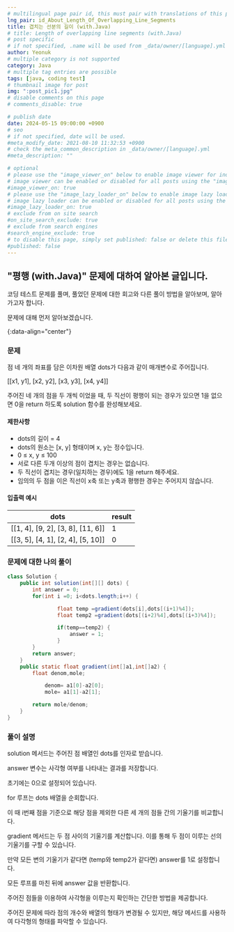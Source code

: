 ```yaml
---
# multilingual page pair id, this must pair with translations of this page. (This name must be unique)
lng_pair: id_About_Length_Of_Overlapping_Line_Segments
title: 겹치는 선분의 길이 (with.Java)
# title: Length of overlapping line segments (with.Java)
# post specific
# if not specified, .name will be used from _data/owner/[language].yml
author: Yeonuk
# multiple category is not supported
category: Java
# multiple tag entries are possible
tags: [java, coding test]
# thumbnail image for post
img: ":post_pic1.jpg"
# disable comments on this page
# comments_disable: true

# publish date
date: 2024-05-15 09:00:00 +0900
# seo
# if not specified, date will be used.
#meta_modify_date: 2021-08-10 11:32:53 +0900
# check the meta_common_description in _data/owner/[language].yml
#meta_description: ""

# optional
# please use the "image_viewer_on" below to enable image viewer for individual pages or posts (_posts/ or [language]/_posts folders).
# image viewer can be enabled or disabled for all posts using the "image_viewer_posts: true" setting in _data/conf/main.yml.
#image_viewer_on: true
# please use the "image_lazy_loader_on" below to enable image lazy loader for individual pages or posts (_posts/ or [language]/_posts folders).
# image lazy loader can be enabled or disabled for all posts using the "image_lazy_loader_posts: true" setting in _data/conf/main.yml.
#image_lazy_loader_on: true
# exclude from on site search
#on_site_search_exclude: true
# exclude from search engines
#search_engine_exclude: true
# to disable this page, simply set published: false or delete this file
#published: false
---
```


<!-- outline-start -->

## "평행 (with.Java)" 문제에 대하여 알아본 글입니다.

코딩 테스트 문제를 풀며, 풀었던 문제에 대한 회고와 다른 풀이 방법을 알아보며, 알아가고자 합니다.

문제에 대해 먼저 알아보겠습니다.

{:data-align="center"}

<!-- outline-end -->

### 문제

점 네 개의 좌표를 담은 이차원 배열 dots가 다음과 같이 매개변수로 주어집니다.

[[x1, y1], [x2, y2], [x3, y3], [x4, y4]]

주어진 네 개의 점을 두 개씩 이었을 때, 두 직선이 평행이 되는 경우가 있으면 1을 없으면 0을 return 하도록 solution 함수를 완성해보세요.

#### 제한사항

- dots의 길이 = 4
- dots의 원소는 [x, y] 형태이며 x, y는 정수입니다.
- 0 ≤ x, y ≤ 100
- 서로 다른 두개 이상의 점이 겹치는 경우는 없습니다.
- 두 직선이 겹치는 경우(일치하는 경우)에도 1을 return 해주세요.
- 임의의 두 점을 이은 직선이 x축 또는 y축과 평행한 경우는 주어지지 않습니다.

#### 입출력 예시

<!-- | keyinput                                  | board    | result  |
| ----------------------------------------- | -------- | ------- |
| ["left", "right", "up", "right", "right"] | [11, 11] | [2, 1]  |
| ["down", "down", "down", "down", "down"]  | [7, 9]   | [0, -4] | -->

| dots                              | result |
| --------------------------------- | ------ |
| [[1, 4], [9, 2], [3, 8], [11, 6]] | 1      |
| [[3, 5], [4, 1], [2, 4], [5, 10]] | 0      |

### 문제에 대한 나의 풀이

```java
class Solution {
    public int solution(int[][] dots) {
        int answer = 0;
        for(int i =0; i<dots.length;i++) {

                float temp =gradient(dots[i],dots[(i+1)%4]);
                float temp2 =gradient(dots[(i+2)%4],dots[(i+3)%4]);

                if(temp==temp2) {
                    answer = 1;
                }
        }
        return answer;
    }
    public static float gradient(int[]a1,int[]a2) {
        float denom,mole;

            denom= a1[0]-a2[0];
            mole= a1[1]-a2[1];

        return mole/denom;
    }
}
```

### 풀이 설명

solution 메서드는 주어진 점 배열인 dots를 인자로 받습니다.

answer 변수는 사각형 여부를 나타내는 결과를 저장합니다.

초기에는 0으로 설정되어 있습니다.

for 루프는 dots 배열을 순회합니다.

이 때 i번째 점을 기준으로 해당 점을 제외한 다른 세 개의 점들 간의 기울기를 비교합니다.

gradient 메서드는 두 점 사이의 기울기를 계산합니다. 이를 통해 두 점이 이루는 선의 기울기를 구할 수 있습니다.

만약 모든 변의 기울기가 같다면 (temp와 temp2가 같다면) answer를 1로 설정합니다.

모든 루프를 마친 뒤에 answer 값을 반환합니다.

주어진 점들을 이용하여 사각형을 이루는지 확인하는 간단한 방법을 제공합니다.

주어진 문제에 따라 점의 개수와 배열의 형태가 변경될 수 있지만, 해당 메서드를 사용하여 다각형의 형태를 파악할 수 있습니다.
